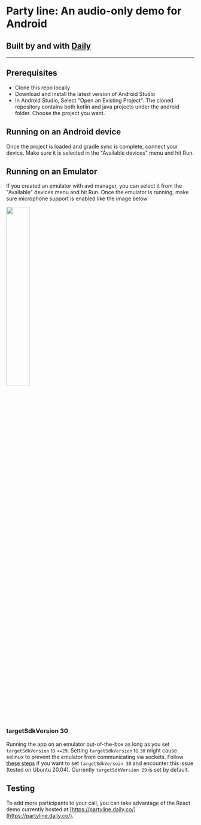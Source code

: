 # Party line: An audio-only demo for Android

## Built by and with [Daily](https://docs.daily.co/docs/reference-docs)

---

## Prerequisites

- Clone this repo locally
- Download and install the latest version of Android Studio
- In Android Studio, Select "Open an Existing Project". The cloned repository contains both kotlin and java projects under the android folder. Choose the project you want.

## Running on an Android device

Once the project is loaded and gradle sync is complete, connect your device. Make sure it is selected in the "Available devices" menu and hit Run.

## Running on an Emulator

If you created an emulator with avd manager, you can select it from the "Available" devices menu and hit Run. Once the emulator is running, make sure microphone support is enabled like the image below

<img src="https://user-images.githubusercontent.com/885084/109444441-eb10a200-7a45-11eb-9068-8a9179ab467e.png" width="35%">

### targetSdkVersion 30

Running the app on an emulator out-of-the-box as long as you set `targetSdkVersion` to `<=29`. Setting `targetSdkVersion` to `30` might cause selinux to prevent the emulator from communicating via sockets. Follow [these steps](https://source.android.com/security/selinux/validate) if you want to set `targetSdkVersoin 30` and encounter this issue (tested on Ubuntu 20.04). Currently `targetSdkVersion 29` is set by default.

## Testing

To add more participants to your call, you can take advantage of the React demo currently hosted at [https://partyline.daily.co/](https://partyline.daily.co/).
